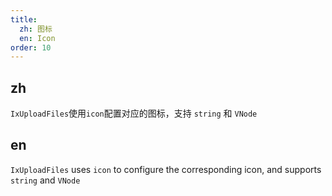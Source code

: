 ```yaml
---
title:
  zh: 图标
  en: Icon
order: 10
---
```


## zh

`IxUploadFiles`使用`icon`配置对应的图标，支持 `string` 和 `VNode`

## en

`IxUploadFiles` uses `icon` to configure the corresponding icon, and supports `string` and `VNode`
